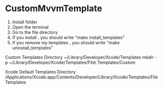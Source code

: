 # CustomMvvmTemplate

1. Install folder 
2. Open the terminal
3. Go to the file directory
4. If you install , you should write "make install_templates" 
5. If you remove my templates , you should write "make uninstall_templates"


Custom Templates Directory
~/Library/Developer/Xcode/Templates
mkdir -p ~/Library/Developer/Xcode/Templates/File\ Templates/Custom

Xcode Default Templates Directory
/Applications/Xcode.app/Contents/Developer/Library/Xcode/Templates/File Templates
